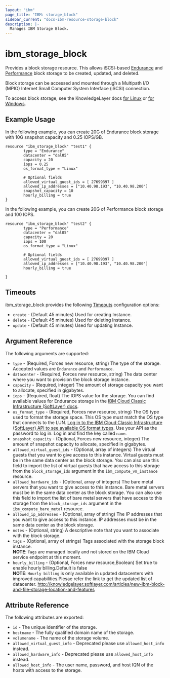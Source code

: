 ```yaml
---
layout: "ibm"
page_title: "IBM: storage_block"
sidebar_current: "docs-ibm-resource-storage-block"
description: |-
  Manages IBM Storage Block.
---
```

# ibm\_storage_block

Provides a block storage resource. This allows iSCSI-based [Endurance](https://knowledgelayer.softlayer.com/topic/endurance-storage) and [Performance](https://knowledgelayer.softlayer.com/topic/performance-storage) block storage to be created, updated, and deleted.

Block storage can be accessed and mounted through a Multipath I/O (MPIO) Internet Small Computer System Interface (iSCSI) connection.

To access block storage, see the KnowledgeLayer docs [for Linux](https://knowledgelayer.softlayer.com/procedure/block-storage-linux) or [for Windows](https://knowledgelayer.softlayer.com/procedure/accessing-block-storage-microsoft-windows).

## Example Usage

In the following example, you can create 20G of Endurance block storage with 10G snapshot capacity and 0.25 IOPS/GB.

```hcl
resource "ibm_storage_block" "test1" {
        type = "Endurance"
        datacenter = "dal05"
        capacity = 20
        iops = 0.25
        os_format_type = "Linux"

        # Optional fields
        allowed_virtual_guest_ids = [ 27699397 ]
        allowed_ip_addresses = ["10.40.98.193", "10.40.98.200"]
        snapshot_capacity = 10
        hourly_billing = true
}
```

In the following example, you can create 20G of Performance block storage and 100 IOPS.

```hcl
resource "ibm_storage_block" "test2" {
        type = "Performance"
        datacenter = "dal05"
        capacity = 20
        iops = 100
        os_format_type = "Linux"

        # Optional fields
        allowed_virtual_guest_ids = [ 27699397 ]
        allowed_ip_addresses = ["10.40.98.193", "10.40.98.200"]
        hourly_billing = true
        
}
```

## Timeouts

ibm_storage_block provides the following [Timeouts](https://www.terraform.io/docs/configuration/resources.html#timeouts) configuration options:

* `create` - (Default 45 minutes) Used for creating Instance.
* `delete` - (Default 45 minutes) Used for deleting Instance.
* `update` - (Default 45 minutes) Used for updating Instance.

## Argument Reference

The following arguments are supported:

* `type` - (Required, Forces new resource, string) The type of the storage. Accepted values are `Endurance` and `Performance`.
* `datacenter` - (Required, Forces new resource, string) The data center where you want to provision the block storage instance.
* `capacity` - (Required, integer) The amount of storage capacity you want to allocate, specified in gigabytes.
* `iops` - (Required, float) The IOPS value for the storage. You can find available values for Endurance storage in the [IBM Cloud Classic Infrastructure (SoftLayer) docs](https://knowledgelayer.softlayer.com/learning/introduction-endurance-storage).
* `os_format_type` - (Required, Forces new resource, string) The OS type used to format the storage space. This OS type must match the OS type that connects to the LUN. [Log in to the IBM Cloud Classic Infrastructure (SoftLayer) API to see available OS format types](https://api.softlayer.com/rest/v3/SoftLayer_Network_Storage_Iscsi_OS_Type/getAllObjects/). Use your API as the password to log in. Log in and find the key called `name`.
* `snapshot_capacity` - (Optional, Forces new resource, integer) The amount of snapshot capacity to allocate, specified in gigabytes.
* `allowed_virtual_guest_ids` - (Optional, array of integers) The virtual guests that you want to give access to this instance. Virtual guests must be in the same data center as the block storage. You can also use this field to import the list of virtual guests that have access to this storage from the `block_storage_ids` argument in the `ibm_compute_vm_instance` resource.
* `allowed_hardware_ids` - (Optional, array of integers) The bare metal servers that you want to give access to this instance. Bare metal servers must be in the same data center as the block storage. You can also use this field to import the list of bare metal servers that have access to this storage from the `block_storage_ids` argument in the `ibm_compute_bare_metal` resource.
* `allowed_ip_addresses` - (Optional, array of string) The IP addresses that you want to give access to this instance. IP addresses must be in the same data center as the block storage.
* `notes` - (Optional, string) A descriptive note that you want to associate with the block storage.
* `tags` - (Optional, array of strings) Tags associated with the storage block instance.  
  **NOTE**: `Tags` are managed locally and not stored on the IBM Cloud service endpoint at this moment.
* `hourly_billing` - (Optional, Forces new resource,Boolean) Set true to enable hourly billing.Default is false  
**NOTE**: `Hourly billing` is only available in updated datacenters with improved capabilities.Plesae refer the link to get the updated list of datacenter. http://knowledgelayer.softlayer.com/articles/new-ibm-block-and-file-storage-location-and-features



## Attribute Reference

The following attributes are exported:

* `id` - The unique identifier of the storage.
* `hostname` - The fully qualified domain name of the storage.
* `volumename` - The name of the storage volume.
* `allowed_virtual_guest_info` - Deprecated please use `allowed_host_info` instead.
* `allowed_hardware_info` - Deprecated please use `allowed_host_info` instead.
* `allowed_host_info` - The user name, password, and host IQN of the hosts with access to the storage.
